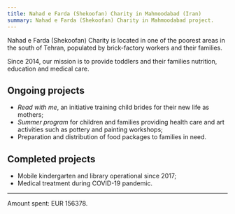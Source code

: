 ```yaml
---
title: Nahad e Farda (Shekoofan) Charity in Mahmoodabad (Iran)
summary: Nahad e Farda (Shekoofan) Charity in Mahmoodabad project.
---
```


Nahad e Farda (Shekoofan) Charity is located in one of the poorest areas in the south of Tehran, populated by brick-factory workers and their families.

Since 2014, our mission is to provide toddlers and their families nutrition, education and medical care.

## Ongoing projects

- *Read with me*, an initiative training child brides for their new life as mothers;
- *Summer program* for children and families providing health care and art activities such as pottery and painting workshops;
- Preparation and distribution of food packages to families in need.

## Completed projects

- Mobile kindergarten and library operational since 2017;
- Medical treatment during COVID-19 pandemic.

---

Amount spent: EUR 156378.
